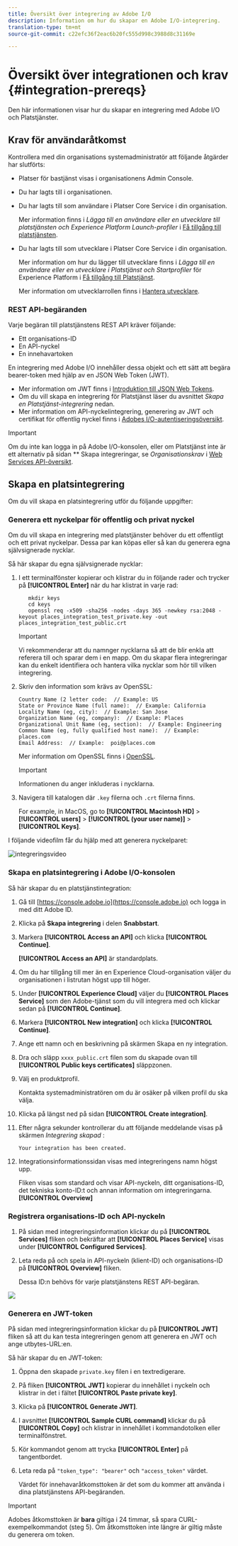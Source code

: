 ```yaml
---
title: Översikt över integrering av Adobe I/O
description: Information om hur du skapar en Adobe I/O-integrering.
translation-type: tm+mt
source-git-commit: c22efc36f2eac6b20fc555d998c3988d8c31169e

---
```



# Översikt över integrationen och krav {#integration-prereqs}

Den här informationen visar hur du skapar en integrering med Adobe I/O och Platstjänster.

## Krav för användaråtkomst

Kontrollera med din organisations systemadministratör att följande åtgärder har slutförts:

* Platser för bastjänst visas i organisationens Admin Console.
* Du har lagts till i organisationen.
* Du har lagts till som användare i Platser Core Service i din organisation.

   Mer information finns i *Lägga till en användare eller en utvecklare till platstjänsten och Experience Platform Launch-profiler* i [Få tillgång till platstjänsten](/help/places-gain-access.md).

* Du har lagts till som utvecklare i Platser Core Service i din organisation.

   Mer information om hur du lägger till utvecklare finns i *Lägga till en användare eller en utvecklare i Platstjänst och Startprofiler* för Experience Platform i [Få tillgång till Platstjänst](/help/places-gain-access.md).

   Mer information om utvecklarrollen finns i [Hantera utvecklare](https://helpx.adobe.com/enterprise/using/manage-developers.html).

### REST API-begäranden

Varje begäran till platstjänstens REST API kräver följande:

* Ett organisations-ID
* En API-nyckel
* En innehavartoken

En integrering med Adobe I/O innehåller dessa objekt och ett sätt att begära bearer-token med hjälp av en JSON Web Token (JWT).

* Mer information om JWT finns i [Introduktion till JSON Web Tokens](https://jwt.io/introduction/).
* Om du vill skapa en integrering för Platstjänst läser du avsnittet *Skapa en Platstjänst-integrering* nedan.
* Mer information om API-nyckelintegrering, generering av JWT och certifikat för offentlig nyckel finns i [Adobes I/O-autentiseringsöversikt](https://www.adobe.io/apis/cloudplatform/console/authentication/gettingstarted.html).

>[!IMPORTANT]
>
>Om du inte kan logga in på Adobe I/O-konsolen, eller om Platstjänst inte är ett alternativ på sidan ** Skapa integreringar, se *Organisationskrav* i [Web Services API-översikt](/help/web-service-api/places-web-services.md).

## Skapa en platsintegrering

Om du vill skapa en platsintegrering utför du följande uppgifter:

### Generera ett nyckelpar för offentlig och privat nyckel

Om du vill skapa en integrering med platstjänster behöver du ett offentligt och ett privat nyckelpar. Dessa par kan köpas eller så kan du generera egna självsignerade nycklar.

Så här skapar du egna självsignerade nycklar:

1. I ett terminalfönster kopierar och klistrar du in följande rader och trycker på **[!UICONTROL Enter]** när du har klistrat in varje rad:

   ```text
      mkdir keys
      cd keys
      openssl req -x509 -sha256 -nodes -days 365 -newkey rsa:2048 -keyout places_integration_test_private.key -out    places_integration_test_public.crt
   ```

   >[!IMPORTANT]
   >
   >Vi rekommenderar att du namnger nycklarna så att de blir enkla att referera till och sparar dem i en mapp. Om du skapar flera integreringar kan du enkelt identifiera och hantera vilka nycklar som hör till vilken integrering.

1. Skriv den information som krävs av OpenSSL:

   ```text
   Country Name (2 letter code:  // Example: US
   State or Province Name (full name):  // Example: California
   Locality Name (eg, city):  // Example: San Jose
   Organization Name (eg, company):  // Example: Places
   Organizational Unit Name (eg, section):  // Example: Engineering
   Common Name (eg, fully qualified host name):  // Example: places.com
   Email Address:  // Example:  poi@places.com
   ```

   Mer information om OpenSSL finns i [OpenSSL](https://www.openssl.org/).

   >[!IMPORTANT]
   >
   >Informationen du anger inkluderas i nycklarna.

1. Navigera till katalogen där `.key` filerna och `.crt` filerna finns.

   For example, in MacOS, go to **[!UICONTROL Macintosh HD]** > **[!UICONTROL users]** > **[!UICONTROL (your user name)]** > **[!UICONTROL Keys]**.

I följande videofilm får du hjälp med att generera nyckelparet:

![integreringsvideo](/help/assets/places_integration_video.gif)

### Skapa en platsintegrering i Adobe I/O-konsolen

Så här skapar du en platstjänstintegration:

1. Gå till [https://console.adobe.io](https://console.adobe.io) och logga in med ditt Adobe ID.
1. Klicka på **Skapa integrering** i delen **Snabbstart**.
1. Markera **[!UICONTROL Access an API]** och klicka **[!UICONTROL Continue]**.

   **[!UICONTROL Access an API]** är standardplats.

1. Om du har tillgång till mer än en Experience Cloud-organisation väljer du organisationen i listrutan högst upp till höger.
1. Under **[!UICONTROL Experience Cloud]** väljer du **[!UICONTROL Places Service]** som den Adobe-tjänst som du vill integrera med och klickar sedan på **[!UICONTROL Continue]**.
1. Markera **[!UICONTROL New integration]** och klicka **[!UICONTROL Continue]**.
1. Ange ett namn och en beskrivning på skärmen Skapa en ny integration.
1. Dra och släpp `xxxx_public.crt` filen som du skapade ovan till **[!UICONTROL Public keys certificates]** släppzonen.
1. Välj en produktprofil.

   Kontakta systemadministratören om du är osäker på vilken profil du ska välja.
1. Klicka på längst ned på sidan **[!UICONTROL Create integration]**.
1. Efter några sekunder kontrollerar du att följande meddelande visas på skärmen *Integrering skapad* :

   `Your integration has been created.`

1. Integrationsinformationssidan visas med integreringens namn högst upp.

   Fliken visas som standard och visar API-nyckeln, ditt organisations-ID, det tekniska konto-ID:t och annan information om integreringarna. **[!UICONTROL Overview]**

### Registrera organisations-ID och API-nyckeln

1. På sidan med integreringsinformation klickar du på **[!UICONTROL Services]** fliken och bekräftar att **[!UICONTROL Places Service]** visas under **[!UICONTROL Configured Services]**.
1. Leta reda på och spela in API-nyckeln (klient-ID) och organisations-ID på **[!UICONTROL Overview]** fliken.

   Dessa ID:n behövs för varje platstjänstens REST API-begäran.

![](/help/assets/places_orgid_api-key.png)

### Generera en JWT-token

På sidan med integreringsinformation klickar du på **[!UICONTROL JWT]** fliken så att du kan testa integreringen genom att generera en JWT och ange utbytes-URL:en.

Så här skapar du en JWT-token:

1. Öppna den skapade `private.key` filen i en textredigerare.
1. På fliken **[!UICONTROL JWT]** kopierar du innehållet i nyckeln och klistrar in det i fältet **[!UICONTROL Paste private key]**.
1. Klicka på **[!UICONTROL Generate JWT]**.
1. I avsnittet **[!UICONTROL Sample CURL command]** klickar du på **[!UICONTROL Copy]** och klistrar in innehållet i kommandotolken eller terminalfönstret.
1. Kör kommandot genom att trycka **[!UICONTROL Enter]** på tangentbordet.
1. Leta reda på `"token_type": "bearer"` och `"access_token"` värdet.

   Värdet för innehavaråtkomsttoken är det som du kommer att använda i dina platstjänstens API-begäranden.

>[!IMPORTANT]
>
>Adobes åtkomsttoken är **bara** giltiga i 24 timmar, så spara CURL-exempelkommandot (steg 5). Om åtkomsttoken inte längre är giltig måste du generera om token.